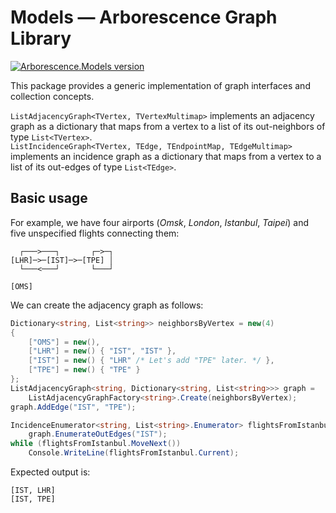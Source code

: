 # Models — Arborescence Graph Library

[![Arborescence.Models version](https://img.shields.io/nuget/v/Arborescence.Models.svg?label=Models&logo=nuget)](https://nuget.org/packages/Arborescence.Models/)

This package provides a generic implementation of graph interfaces and collection concepts.

`ListAdjacencyGraph<TVertex, TVertexMultimap>` implements an adjacency graph as a dictionary that maps from a vertex to a list of its out-neighbors of type `List<TVertex>`.  
`ListIncidenceGraph<TVertex, TEdge, TEndpointMap, TEdgeMultimap>` implements an incidence graph as a dictionary that maps from a vertex to a list of its out-edges of type `List<TEdge>`. 

## Basic usage

For example, we have four airports (_Omsk_, _London_, _Istanbul_, _Taipei_) and five unspecified flights connecting them:

```
  ┌───>───┐       ┌─>─┐
[LHR]─>─[IST]─>─[TPE] │
  └───<───┘       └───┘

[OMS]
```

We can create the adjacency graph as follows:

```csharp
Dictionary<string, List<string>> neighborsByVertex = new(4)
{
    ["OMS"] = new(),
    ["LHR"] = new() { "IST", "IST" },
    ["IST"] = new() { "LHR" /* Let's add "TPE" later. */ },
    ["TPE"] = new() { "TPE" }
};
ListAdjacencyGraph<string, Dictionary<string, List<string>>> graph =
    ListAdjacencyGraphFactory<string>.Create(neighborsByVertex);
graph.AddEdge("IST", "TPE");

IncidenceEnumerator<string, List<string>.Enumerator> flightsFromIstanbul =
    graph.EnumerateOutEdges("IST");
while (flightsFromIstanbul.MoveNext())
    Console.WriteLine(flightsFromIstanbul.Current);
```

Expected output is:

    [IST, LHR]
    [IST, TPE]
